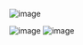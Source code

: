 ![image](https://user-images.githubusercontent.com/75125324/126032447-f9f3ab59-ee3a-4ea8-9d2a-3710c61cafa7.png)

![image](https://user-images.githubusercontent.com/75125324/126032453-d29fb6e3-bf82-4182-b7e2-29b753ddb5ce.png)
![image](https://user-images.githubusercontent.com/75125324/126032457-d968c058-8e1e-4dfe-9c43-31b889920922.png)

